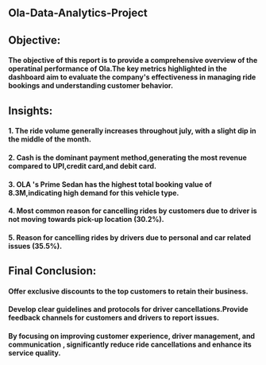 ## Ola-Data-Analytics-Project

## Objective:
#### The objective of this report is to provide a comprehensive overview of the operatinal performance of Ola.The key metrics highlighted in the dashboard aim to evaluate the company's effectiveness in managing ride bookings and understanding customer behavior.


## Insights:

#### 1. The ride volume generally increases throughout july, with a slight dip in the middle of the month.
#### 2. Cash is the dominant payment method,generating the most revenue compared to UPI,credit card,and debit card.
#### 3. OLA 's Prime Sedan has the highest total booking value of 8.3M,indicating high demand for this vehicle type.
#### 4. Most common reason for cancelling rides by customers due to driver is not moving towards pick-up location (30.2%).
#### 5. Reason for cancelling rides by drivers due to personal and car related issues (35.5%).


## Final Conclusion:

#### Offer exclusive discounts to the top customers to retain their business.
#### Develop clear guidelines and protocols for driver cancellations.Provide feedback channels for customers and drivers to report issues.
#### By focusing on improving customer experience, driver management, and communication , significantly reduce ride cancellations and enhance its service quality.







